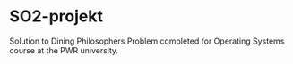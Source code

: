 # SO2-projekt

Solution to Dining Philosophers Problem completed for Operating Systems course at the PWR university.